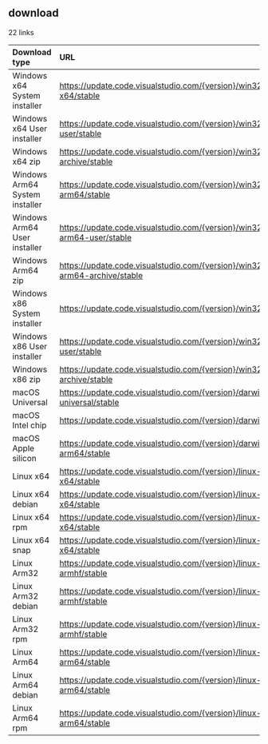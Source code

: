 ## download

22 links

| Download type                  | URL                                                                         |
| :----------------------------- | :-------------------------------------------------------------------------- |
| Windows x64 System installer   | <https://update.code.visualstudio.com/{version}/win32-x64/stable>           |
| Windows x64 User installer     | <https://update.code.visualstudio.com/{version}/win32-x64-user/stable>      |
| Windows x64 zip                | <https://update.code.visualstudio.com/{version}/win32-x64-archive/stable>   |
| Windows Arm64 System installer | <https://update.code.visualstudio.com/{version}/win32-arm64/stable>         |
| Windows Arm64 User installer   | <https://update.code.visualstudio.com/{version}/win32-arm64-user/stable>    |
| Windows Arm64 zip              | <https://update.code.visualstudio.com/{version}/win32-arm64-archive/stable> |
| Windows x86 System installer   | <https://update.code.visualstudio.com/{version}/win32/stable>               |
| Windows x86 User installer     | <https://update.code.visualstudio.com/{version}/win32-user/stable>          |
| Windows x86 zip                | <https://update.code.visualstudio.com/{version}/win32-archive/stable>       |
| macOS Universal                | <https://update.code.visualstudio.com/{version}/darwin-universal/stable>    |
| macOS Intel chip               | <https://update.code.visualstudio.com/{version}/darwin/stable>              |
| macOS Apple silicon            | <https://update.code.visualstudio.com/{version}/darwin-arm64/stable>        |
| Linux x64                      | <https://update.code.visualstudio.com/{version}/linux-x64/stable>           |
| Linux x64 debian               | <https://update.code.visualstudio.com/{version}/linux-deb-x64/stable>       |
| Linux x64 rpm                  | <https://update.code.visualstudio.com/{version}/linux-rpm-x64/stable>       |
| Linux x64 snap                 | <https://update.code.visualstudio.com/{version}/linux-snap-x64/stable>      |
| Linux Arm32                    | <https://update.code.visualstudio.com/{version}/linux-armhf/stable>         |
| Linux Arm32 debian             | <https://update.code.visualstudio.com/{version}/linux-deb-armhf/stable>     |
| Linux Arm32 rpm                | <https://update.code.visualstudio.com/{version}/linux-rpm-armhf/stable>     |
| Linux Arm64                    | <https://update.code.visualstudio.com/{version}/linux-arm64/stable>         |
| Linux Arm64 debian             | <https://update.code.visualstudio.com/{version}/linux-deb-arm64/stable>     |
| Linux Arm64 rpm                | <https://update.code.visualstudio.com/{version}/linux-rpm-arm64/stable>     |
